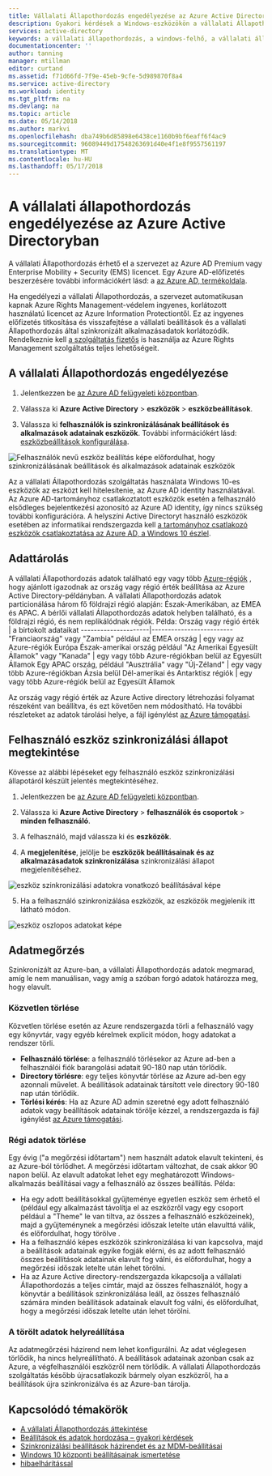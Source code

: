 ```yaml
---
title: Vállalati Állapothordozás engedélyezése az Azure Active Directoryban |} Microsoft Docs
description: Gyakori kérdések a Windows-eszközökön a vállalati Állapothordozás beállításait. A vállalati Állapothordozás nyújt a felhasználók számára egy egységes élmény a Windows-eszközön, és csökkenti az új eszköz konfigurálásához szükséges időt.
services: active-directory
keywords: a vállalati állapothordozás, a windows-felhő, a vállalati állapothordozás engedélyezése
documentationcenter: ''
author: tanning
manager: mtillman
editor: curtand
ms.assetid: f71d66fd-7f9e-45eb-9cfe-5d989870f8a4
ms.service: active-directory
ms.workload: identity
ms.tgt_pltfrm: na
ms.devlang: na
ms.topic: article
ms.date: 05/14/2018
ms.author: markvi
ms.openlocfilehash: dba749b6d85898e6438ce1160b9bf6eaff6f4ac9
ms.sourcegitcommit: 96089449d17548263691d40e4f1e8f9557561197
ms.translationtype: MT
ms.contentlocale: hu-HU
ms.lasthandoff: 05/17/2018
---
```

# <a name="enable-enterprise-state-roaming-in-azure-active-directory"></a>A vállalati állapothordozás engedélyezése az Azure Active Directoryban
A vállalati Állapothordozás érhető el a szervezet az Azure AD Premium vagy Enterprise Mobility + Security (EMS) licencet. Egy Azure AD-előfizetés beszerzésére további információkért lásd: a [az Azure AD, termékoldala](https://azure.microsoft.com/services/active-directory).

Ha engedélyezi a vállalati Állapothordozás, a szervezet automatikusan kapnak Azure Rights Management-védelem ingyenes, korlátozott használatú licencet az Azure Information Protectiontől. Ez az ingyenes előfizetés titkosítása és visszafejtése a vállalati beállítások és a vállalati Állapothordozás által szinkronizált alkalmazásadatok korlátozódik. Rendelkeznie kell [a szolgáltatás fizetős](https://azure.microsoft.com/pricing/details/information-protection/) is használja az Azure Rights Management szolgáltatás teljes lehetőségeit.

## <a name="to-enable-enterprise-state-roaming"></a>A vállalati Állapothordozás engedélyezése

1. Jelentkezzen be [az Azure AD felügyeleti központban](https://aad.portal.azure.com/).

2. Válassza ki **Azure Active Directory** &gt; **eszközök** &gt; **eszközbeállítások**.

3. Válassza ki **felhasználók is szinkronizálásának beállítások és alkalmazások adatainak eszközök**. További információkért lásd: [eszközbeállítások konfigurálása](https://docs.microsoft.com/azure/active-directory/device-management-azure-portal).
  
  ![Felhasználók nevű eszköz beállítás képe előfordulhat, hogy szinkronizálásának beállítások és alkalmazások adatainak eszközök](./media/active-directory-windows-enterprise-state-roaming-enable/device-settings.png)
  
Az a vállalati Állapothordozás szolgáltatás használata Windows 10-es eszközök az eszközt kell hitelesítenie, az Azure AD identity használatával. Az Azure AD-tartományhoz csatlakoztatott eszközök esetén a felhasználó elsődleges bejelentkezési azonosító az Azure AD identity, így nincs szükség további konfigurációra. A helyszíni Active Directoryt használó eszközök esetében az informatikai rendszergazda kell [a tartományhoz csatlakozó eszközök csatlakoztatása az Azure AD, a Windows 10 észlel](active-directory-azureadjoin-devices-group-policy.md).

## <a name="data-storage"></a>Adattárolás
A vállalati Állapothordozás adatok található egy vagy több [Azure-régiók](https://azure.microsoft.com/regions/) , hogy ajánlott igazodnak az ország vagy régió érték beállítása az Azure Active Directory-példányban. A vállalati Állapothordozás adatok particionálása három fő földrajzi régió alapján: Észak-Amerikában, az EMEA és APAC. A bérlői vállalati Állapothordozás adatok helyben található, és a földrajzi régió, és nem replikálódnak régiók.  Példa:
Ország vagy régió érték | a birtokolt adataikat
---------------------|-------------------------
"Franciaország" vagy "Zambia" például az EMEA ország | egy vagy az Azure-régiók Európa 
Észak-amerikai ország például "Az Amerikai Egyesült Államok" vagy "Kanada" | egy vagy több Azure-régiókban belül az Egyesült Államok
Egy APAC ország, például "Ausztrália" vagy "Új-Zéland" | egy vagy több Azure-régiókban Ázsia belül
Dél-amerikai és Antarktisz régiók | egy vagy több Azure-régiók belül az Egyesült Államok

Az ország vagy régió érték az Azure Active directory létrehozási folyamat részeként van beállítva, és ezt követően nem módosítható. Ha további részleteket az adatok tárolási helye, a fájl igénylést [az Azure támogatási](https://azure.microsoft.com/support/options/).

## <a name="view-per-user-device-sync-status"></a>Felhasználó eszköz szinkronizálási állapot megtekintése
Kövesse az alábbi lépéseket egy felhasználó eszköz szinkronizálási állapotáról készült jelentés megtekintéséhez.

1. Jelentkezzen be [az Azure AD felügyeleti központban](https://aad.portal.azure.com/).

2. Válassza ki **Azure Active Directory** &gt; **felhasználók és csoportok** &gt; **minden felhasználó**.

3. A felhasználó, majd válassza ki és **eszközök**.

4. A **megjelenítése**, jelölje be **eszközök beállításainak és az alkalmazásadatok szinkronizálása** szinkronizálási állapot megjelenítéséhez.
  
  ![eszköz szinkronizálási adatokra vonatkozó beállításával képe](./media/active-directory-windows-enterprise-state-roaming-enable/sync-status.png)
  
5. Ha a felhasználó szinkronizálása eszközök, az eszközök megjelenik itt látható módon.
  
  ![eszköz oszlopos adatokat képe](./media/active-directory-windows-enterprise-state-roaming-enable/device-status-row.png)

## <a name="data-retention"></a>Adatmegőrzés
Szinkronizált az Azure-ban, a vállalati Állapothordozás adatok megmarad, amíg le nem manuálisan, vagy amíg a szóban forgó adatok határozza meg, hogy elavult. 

### <a name="explicit-deletion"></a>Közvetlen törlése
Közvetlen törlése esetén az Azure rendszergazda törli a felhasználó vagy egy könyvtár, vagy egyéb kérelmek explicit módon, hogy adatokat a rendszer törli.

* **Felhasználó törlése**: a felhasználó törlésekor az Azure ad-ben a felhasználói fiók barangolási adatait 90-180 nap után törlődik. 
* **Directory törlésre**: egy teljes könyvtár törlése az Azure ad-ben egy azonnali művelet. A beállítások adatainak társított vele directory 90-180 nap után törlődik. 
* **Törlési kérés**: Ha az Azure AD admin szeretné egy adott felhasználó adatok vagy beállítások adatainak törölje kézzel, a rendszergazda is fájl igénylést [az Azure támogatási](https://azure.microsoft.com/support/). 

### <a name="stale-data-deletion"></a>Régi adatok törlése
Egy évig ("a megőrzési időtartam") nem használt adatok elavult tekinteni, és az Azure-ból törlődhet. A megőrzési időtartam változhat, de csak akkor 90 napon belül. Az elavult adatokat lehet egy meghatározott Windows-alkalmazás beállításai vagy a felhasználó az összes beállítás. Példa:

* Ha egy adott beállításokkal gyűjteménye egyetlen eszköz sem érhető el (például egy alkalmazást távolítja el az eszközről vagy egy csoport például a "Theme" le van tiltva, az összes a felhasználó eszközeinek), majd a gyűjteménynek a megőrzési időszak letelte után elavulttá válik, és előfordulhat, hogy törölve . 
* Ha a felhasználó képes eszközök szinkronizálása ki van kapcsolva, majd a beállítások adatainak egyike fogják elérni, és az adott felhasználó összes beállítások adatainak elavult fog válni, és előfordulhat, hogy a megőrzési időszak letelte után lehet törölni. 
* Ha az Azure Active directory-rendszergazda kikapcsolja a vállalati Állapothordozás a teljes címtár, majd az összes felhasználót, hogy a könyvtár a beállítások szinkronizálása leáll, az összes felhasználó számára minden beállítások adatainak elavult fog válni, és előfordulhat, hogy a megőrzési időszak letelte után lehet törölni. 

### <a name="deleted-data-recovery"></a>A törölt adatok helyreállítása
Az adatmegőrzési házirend nem lehet konfigurálni. Az adat véglegesen törlődik, ha nincs helyreállítható. A beállítások adatainak azonban csak az Azure, a végfelhasználói eszközről nem törlődik. A vállalati Állapothordozás szolgáltatás később újracsatlakozik bármely olyan eszközről, ha a beállítások újra szinkronizálva és az Azure-ban tárolja.

## <a name="related-topics"></a>Kapcsolódó témakörök
* [A vállalati Állapothordozás áttekintése](active-directory-windows-enterprise-state-roaming-overview.md)
* [Beállítások és adatok hordozása – gyakori kérdések](active-directory-windows-enterprise-state-roaming-faqs.md)
* [Szinkronizálási beállítások házirendet és az MDM-beállításai](active-directory-windows-enterprise-state-roaming-group-policy-settings.md)
* [Windows 10 központi beállításainak ismertetése](active-directory-windows-enterprise-state-roaming-windows-settings-reference.md)
* [hibaelhárítással](active-directory-windows-enterprise-state-roaming-troubleshooting.md)
